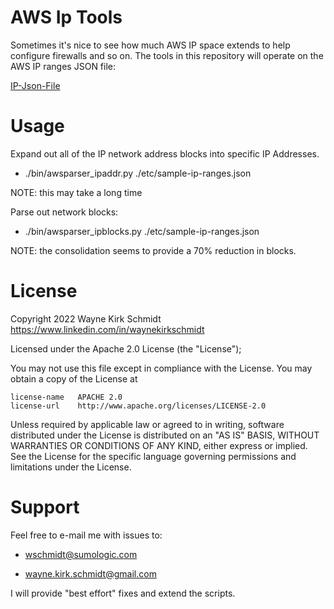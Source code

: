 AWS Ip Tools
============

Sometimes it's nice to see how much AWS IP space extends to help configure firewalls and so on.
The tools in this repository will operate on the AWS IP ranges JSON file:

[IP-Json-File](https://docs.aws.amazon.com/general/latest/gr/aws-ip-ranges.html)

Usage
=====

Expand out all of the IP network address blocks into specific IP Addresses.

+   ./bin/awsparser_ipaddr.py ./etc/sample-ip-ranges.json

NOTE: this may take a long time

Parse out network blocks:

+   ./bin/awsparser_ipblocks.py ./etc/sample-ip-ranges.json


NOTE: the consolidation seems to provide a 70% reduction in blocks.

License
=======

Copyright 2022 Wayne Kirk Schmidt
https://www.linkedin.com/in/waynekirkschmidt

Licensed under the Apache 2.0 License (the "License");

You may not use this file except in compliance with the License.
You may obtain a copy of the License at

    license-name   APACHE 2.0
    license-url    http://www.apache.org/licenses/LICENSE-2.0

Unless required by applicable law or agreed to in writing, software
distributed under the License is distributed on an "AS IS" BASIS,
WITHOUT WARRANTIES OR CONDITIONS OF ANY KIND, either express or implied.
See the License for the specific language governing permissions and
limitations under the License.

Support
=======

Feel free to e-mail me with issues to: 

+   wschmidt@sumologic.com

+   wayne.kirk.schmidt@gmail.com

I will provide "best effort" fixes and extend the scripts.

